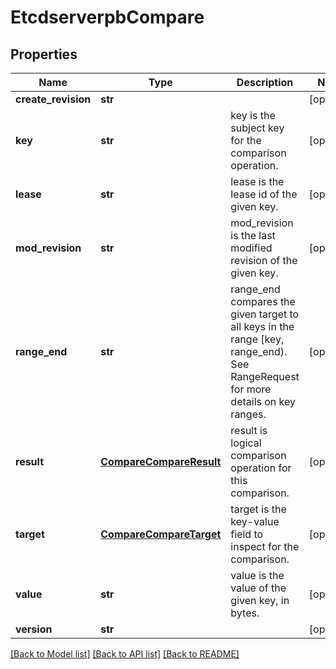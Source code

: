 # EtcdserverpbCompare

## Properties
Name | Type | Description | Notes
------------ | ------------- | ------------- | -------------
**create_revision** | **str** |  | [optional] 
**key** | **str** | key is the subject key for the comparison operation. | [optional] 
**lease** | **str** | lease is the lease id of the given key. | [optional] 
**mod_revision** | **str** | mod_revision is the last modified revision of the given key. | [optional] 
**range_end** | **str** | range_end compares the given target to all keys in the range [key, range_end). See RangeRequest for more details on key ranges. | [optional] 
**result** | [**CompareCompareResult**](CompareCompareResult.md) | result is logical comparison operation for this comparison. | [optional] 
**target** | [**CompareCompareTarget**](CompareCompareTarget.md) | target is the key-value field to inspect for the comparison. | [optional] 
**value** | **str** | value is the value of the given key, in bytes. | [optional] 
**version** | **str** |  | [optional] 

[[Back to Model list]](../README.md#documentation-for-models) [[Back to API list]](../README.md#documentation-for-api-endpoints) [[Back to README]](../README.md)


